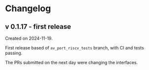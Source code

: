 # Changelog

## v 0.1.17 - first release
Created on 2024-11-19.

First release based of `av_port_riscv_tests` branch, with CI and tests passing.

The PRs submitted on the next day were changing the interfaces.